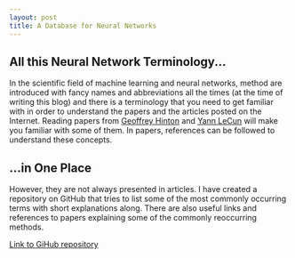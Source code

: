 ```yaml
---
layout: post
title: A Database for Neural Networks
---
```


## All this Neural Network Terminology...
In the scientific field of machine learning and neural networks, method are introduced with fancy names and abbreviations all the times (at the time of writing this blog) and there is a terminology that you need to get familiar with in order to understand the papers and the articles posted on the Internet. Reading papers from [Geoffrey Hinton](https://en.wikipedia.org/wiki/Geoffrey_Hinton) and [Yann LeCun](https://en.wikipedia.org/wiki/Yann_LeCun) will make you familiar with some of them. In papers, references can be followed to understand these concepts.

## ...in One Place
However, they are not always presented in articles. I have created a repository on GitHub that tries to list some of the most commonly occurring terms with short explanations along. There are also useful links and references to papers explaining some of the commonly reoccurring methods.

[Link to GiHub repository](https://github.com/hvy/vvnnnd)
